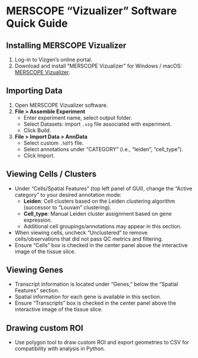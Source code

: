 # MERSCOPE “Vizualizer” Software Quick Guide

## Installing MERSCOPE Vizualizer
1. Log-in to Vizgen’s online portal.
2. Download and install “MERSCOPE Vizualizer” for Windows / macOS: [MERSCOPE Vizualizer](https://portal.vizgen.com/resources/software).

## Importing Data
1. Open MERSCOPE Vizualizer software.
2. **File > Assemble Experiment**
   - Enter experiment name, select output folder.
   - Select Datasets: import `.vzg` file associated with experiment.
   - Click Build.
3. **File > Import Data > AnnData**
   - Select custom `.hdf5` file.
   - Select annotations under “CATEGORY” (i.e., “leiden”, “cell_type”).
   - Click Import.

## Viewing Cells / Clusters
- Under “Cells/Spatial Features” (top left panel of GUI), change the “Active category” to your desired annotation mode:
  - **Leiden**: Cell clusters based on the Leiden clustering algorithm (successor to “Louvain” clustering).
  - **Cell_type**: Manual Leiden cluster assignment based on gene expression.
  - Additional cell groupings/annotations may appear in this section.
- When viewing cells, uncheck “Unclustered” to remove cells/observations that did not pass QC metrics and filtering.
- Ensure “Cells” box is checked in the center panel above the interactive image of the tissue slice.

## Viewing Genes
- Transcript information is located under “Genes,” below the “Spatial Features” section.
- Spatial information for each gene is available in this section.
- Ensure “Transcripts” box is checked in the center panel above the interactive image of the tissue slice.

## Drawing custom ROI
- Use polygon tool to draw custom ROI and export geometries to CSV for compatibility with analysis in Python.
